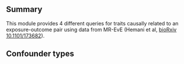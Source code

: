 ## Summary

This module provides 4 different queries for traits causally related to an exposure-outcome pair using data from MR-EvE (Hemani et al, [bioRxiv 10.1101/173682](https://doi.org/10.1101/173682)).

## Confounder types
